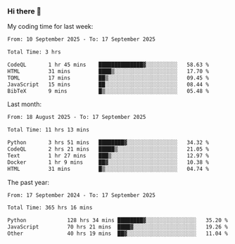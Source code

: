 ### Hi there 👋

My coding time for last week:

<!--START_SECTION:week-->

```txt
From: 10 September 2025 - To: 17 September 2025

Total Time: 3 hrs

CodeQL       1 hr 45 mins    ██████████████▓░░░░░░░░░░   58.63 %
HTML         31 mins         ████▒░░░░░░░░░░░░░░░░░░░░   17.70 %
TOML         17 mins         ██▒░░░░░░░░░░░░░░░░░░░░░░   09.45 %
JavaScript   15 mins         ██░░░░░░░░░░░░░░░░░░░░░░░   08.44 %
BibTeX       9 mins          █▒░░░░░░░░░░░░░░░░░░░░░░░   05.48 %
```

<!--END_SECTION:week-->

Last month:

<!--START_SECTION:month-->

```txt
From: 18 August 2025 - To: 17 September 2025

Total Time: 11 hrs 13 mins

Python       3 hrs 51 mins   ████████▓░░░░░░░░░░░░░░░░   34.32 %
CodeQL       2 hrs 21 mins   █████▒░░░░░░░░░░░░░░░░░░░   21.05 %
Text         1 hr 27 mins    ███▒░░░░░░░░░░░░░░░░░░░░░   12.97 %
Docker       1 hr 9 mins     ██▓░░░░░░░░░░░░░░░░░░░░░░   10.38 %
HTML         31 mins         █▒░░░░░░░░░░░░░░░░░░░░░░░   04.74 %
```

<!--END_SECTION:month-->

The past year:

<!--START_SECTION:year-->

```txt
From: 17 September 2024 - To: 17 September 2025

Total Time: 365 hrs 16 mins

Python             128 hrs 34 mins ████████▓░░░░░░░░░░░░░░░░   35.20 %
JavaScript         70 hrs 21 mins  ████▓░░░░░░░░░░░░░░░░░░░░   19.26 %
Other              40 hrs 19 mins  ██▓░░░░░░░░░░░░░░░░░░░░░░   11.04 %
```

<!--END_SECTION:year-->
